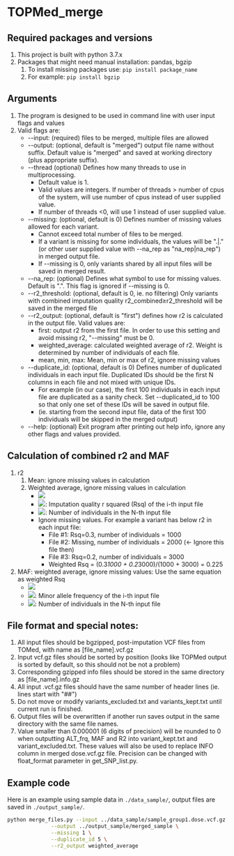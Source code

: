 # TOPMed_merge

## Required packages and versions
1. This project is built with python 3.7.x
2. Packages that might need manual installation: pandas, bgzip
	1. To install missing packages use: ```pip install package_name```
	2. For example: ```pip install bgzip```

## Arguments
1. The program is designed to be used in command line with user input flags and values
2. Valid flags are:
	* --input: (required) files to be merged, multiple files are allowed
	* --output: (optional, default is "merged") output file name without suffix. Default value is "merged" and saved at working directory (plus appropriate suffix).
	* --thread (optional) Defines how many threads to use in multiprocessing.
		* Default value is 1.
		* Valid values are integers. If number of threads > number of cpus of the system, will use number of cpus instead of user supplied value.
		* If number of threads <0, will use 1 instead of user supplied value.
	* --missing: (optional, default is 0) Defines number of missing values allowed for each variant.
		* Cannot exceed total number of files to be merged.
		* If a variant is missing for some individuals, the values will be ".|." (or other user supplied value with --na_rep as "na_rep|na_rep") in merged output file.
		* If --missing is 0, only variants shared by all input files will be saved in merged result.
	* --na_rep: (optional) Defines what symbol to use for missing values. Default is ".". This flag is ignored if --missing is 0.
	* --r2_threshold: (optional, default is 0, ie. no filtering) Only variants with combined imputation quality r2_combined≥r2_threshold will be saved in the merged file
	* --r2_output: (optional, default is "first") defines how r2 is calculated in the output file. Valid values are:
		* first: output r2 from the first file. In order to use this setting and avoid missing r2, "--missing" must be 0.
		* weighted_average: calculated weighted average of r2. Weight is determined by number of individuals of each file.
		* mean, min, max: Mean, min or max of r2, ignore missing values
	* --duplicate_id: (optional, default is 0) Defines number of duplicated individuals in each input file. Duplicated IDs should be the first N columns in each file and not mixed with unique IDs.
		* For example (in our case), the first 100 individuals in each input file are duplicated as a sanity check. Set --duplicated_id to 100 so that only one set of these IDs will be saved in output file.
		* (ie. starting from the second input file, data of the first 100 individuals will be skipped in the merged output)
	* --help: (optional)  Exit program after printing out help info, ignore any other flags and values provided.

## Calculation of combined r2 and MAF
1. r2
	1. Mean: ignore missing values in calculation
	2. Weighted average, ignore missing values in calculation
		* <img src="https://render.githubusercontent.com/render/math?math=r^2_{combined} = \frac{\sum_{i=1}^{n}\ r_i^2 * N_i}{\sum_{i=1}^{n}N_i}">
		* <img src="https://render.githubusercontent.com/render/math?math=r^2_i">: Imputation quality r squared (Rsq) of the i-th input file
		* <img src="https://render.githubusercontent.com/render/math?math=N_i">: Number of individuals in the N-th input file
		* Ignore missing values. For example a variant has below r2 in each input file:
			* File #1: Rsq=0.3, number of individuals = 1000
			* File #2: Missing, number of individuals = 2000 (← Ignore this file then)
			* File #3: Rsq=0.2, number of individuals = 3000
			* Weighted Rsq = (0.3*1000 + 0.2*3000)/(1000 + 3000) = 0.225
2. MAF: weighted average, ignore missing values: Use the same equation as weighted Rsq
	* <img src="https://render.githubusercontent.com/render/math?math=MAF_{combined} = \frac{\sum_{i=1}^{n}MAF_i * N_i}{\sum_{i=1}^{n}N_i}">
	* <img src="https://render.githubusercontent.com/render/math?math=MAF_i">: Minor allele frequency of the i-th input file
	* <img src="https://render.githubusercontent.com/render/math?math=N_i">: Number of individuals in the N-th input file

## File format and special notes:
1. All input files should be bgzipped, post-imputation VCF files from TOMed, with name as [file_name].vcf.gz
2. Input vcf.gz files should be sorted by position (looks like TOPMed output is sorted by default, so this should not be not a problem)
3. Corresponding gzipped info files should be stored in the same directory as [file_name].info.gz
4. All input .vcf.gz files should have the same number of header lines (ie. lines start with "##")
5. Do not move or modify variants_excluded.txt and variants_kept.txt until current run is finished.
6. Output files will be overwritten if another run saves output in the same directory with the same file names.
7. Value smaller than 0.000001 (6 digits of precision) will be rounded to 0 when outputting ALT_frq, MAF and R2 into variant_kept.txt and variant_excluded.txt. These values will also be used to replace INFO column in merged dose.vcf.gz file. Precision can be changed with float_format parameter in get_SNP_list.py.

## Example code
Here is an example using sample data in ```./data_sample/```, output files are saved in ```./output_sample/```.
```bash
python merge_files.py --input ../data_sample/sample_group1.dose.vcf.gz ../data_sample/sample_group2.dose.vcf.gz ../data_sample/sample_group3.dose.vcf.gz \
		      --output ../output_sample/merged_sample \
		      --missing 1 \
		      --duplicate_id 5 \
		      --r2_output weighted_average
```
